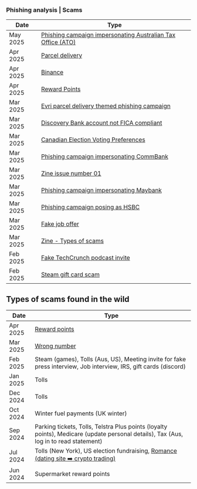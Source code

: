 ### Phishing analysis | Scams


  
| Date    | Type  |
| -------- | ------- |
| May 2025 | [Phishing campaign impersonating Australian Tax Office (ATO)](https://github.com/thequietlife/phishing-analysis/blob/acb254c89bf22d6ba5cd76b0a179756d473ca8bb/Phishing%20campaign%20impersonating%20Australian%20Tax%20Office%20(ATO).md)|
| Apr 2025 | [Parcel delivery](https://github.com/thequietlife/phishing-analysis/blob/a595e844c0018c09a068a4b9f4f428b3475c6ca0/parcel%20delivery%20(France).md) |
| Apr 2025 | [Binance](https://github.com/thequietlife/phishing-analysis/blob/aeda944b6f9da3c705ded0415f2bb945f2ec450a/Binance.md) |
| Apr 2025 | [Reward Points](https://github.com/thequietlife/phishing-analysis/blob/716fe98725a7d7bf65eb404d62d86ff27987b104/Phishing%20campaign%20impersonating%20Maybank.md)   |
| Mar 2025 | [Evri parcel delivery themed phishing campaign](https://github.com/thequietlife/phishing-analysis/blob/43ee69a1c7858301a371a56d4d795c08f95246e7/Evri%20parcel%20delivery%20phishing%20campaign.md)    |
| Mar 2025 | [Discovery Bank account not FICA compliant](https://github.com/thequietlife/phishing-analysis/blob/f514b03c78e704fdfdb50cbc7fb1bd9e1947d77a/Discovery%20Bank%20account%20not%20FICA%20compliant.md)|
| Mar 2025 | [Canadian Election Voting Preferences](https://github.com/thequietlife/phishing-analysis/blob/1d337775f1cfcd73d1f2d3ef7c67cac97d7afbba/Canadian%20Election%20Voting%20Preferences.md)|
| Mar 2025 | [Phishing campaign impersonating CommBank](https://github.com/thequietlife/phishing-analysis/blob/57e101185dd58887c997d46ffad5d8c5effc34d7/Phishing%20campaign%20impersonating%20CBA.md)|
| Mar 2025 | [Zine issue number 01](https://github.com/thequietlife/phishing-analysis/blob/1126a930a91bcde9044482c1268d3029335cbc5a/images/zine%20issue%2001.png) |
| Mar 2025 | [Phishing campaign impersonating Maybank](https://github.com/thequietlife/phishing-analysis/blob/7df828150e54acbc484292a1413707401d3eec8c/Phishing%20campaign%20impersonating%20Maybank.md) |
| Mar 2025 | [Phishing campaign posing as HSBC](https://github.com/thequietlife/phishing-analysis/blob/7a1423d536f332d8bf9d6e047b17ad7917747515/Phishing%20campaign%20posing%20as%20HSBC.md)|
| Mar 2025 | [Fake job offer](https://github.com/thequietlife/phishing-analysis/blob/f6389ca8fdcbee4835b25124e55c1549d78abb39/fake%20job%20offer.md)|
| Mar 2025 | [Zine - Types of scams](https://github.com/thequietlife/phishing-analysis/blob/904a6888b055ae92ec68724fb128f7b110694536/images/zine%2000.jpeg)|
| Feb 2025 | [Fake TechCrunch podcast invite](https://github.com/thequietlife/phishing-analysis/blob/main/fake%20TechCrunch%20podcast%20invite.md)|
| Feb 2025 |  [Steam gift card scam](https://github.com/thequietlife/phishing-analysis/blob/0e70b81b6fcb7ea2958986c3c997b5ef73426a1c/steam%20gift%20card.md)|


## Types of scams found in the wild 

| Date    | Type  |
| -------- | ------- |
| Apr 2025 | [Reward points](https://github.com/thequietlife/phishing-analysis/blob/122868083c9285503e91c6479a7fd95ca42a05a7/images/Maybank%20April.png)|
| Mar 2025 | [Wrong number](https://github.com/thequietlife/phishing-analysis/blob/f3ff9fb7837c6b4f7599d425809295471ab786f8/images/wrong%20number%201.png")|
| Feb 2025  | Steam (games), Tolls (Aus, US), Meeting invite for fake press interview, Job interview, IRS, gift cards (discord)   |
| Jan 2025 | Tolls    |
| Dec 2024 | Tolls   |
| Oct 2024  | Winter fuel payments (UK winter)    |
| Sep 2024  | Parking tickets, Tolls, Telstra Plus points (loyalty points), Medicare (update personal details), Tax (Aus, log in to read statement)  |
| Jul 2024  | Tolls (New York), US election fundraising, [Romance (dating site ➡️ crypto trading)](https://www.bbb.org/scamtracker/lookupscam/869604)    |
| Jun 2024  | Supermarket reward points    |


